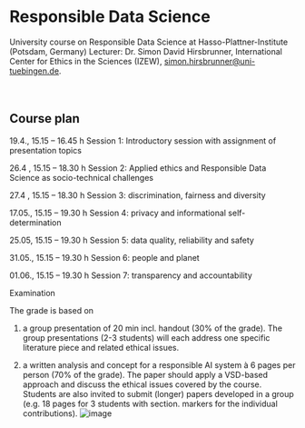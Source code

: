# Responsible Data Science
University course on Responsible Data Science at Hasso-Plattner-Institute (Potsdam, Germany)
Lecturer: Dr. Simon David Hirsbrunner, International Center for Ethics in the Sciences (IZEW), simon.hirsbrunner@uni-tuebingen.de.   
<br>
<br>

## Course plan

19.4., 15.15 – 16.45 h
Session 1: Introductory session with assignment of presentation topics 

26.4 , 15.15 – 18.30 h
Session 2: Applied ethics and Responsible Data Science as socio-technical challenges

27.4 , 15.15 – 18.30 h
Session 3: discrimination, fairness and diversity 

17.05., 15.15 – 19.30 h
Session 4: privacy and informational self-determination

25.05, 15.15 – 19.30 h
Session 5: data quality, reliability and safety 

31.05., 15.15 – 19.30 h
Session 6: people and planet

01.06., 15.15 – 19.30 h
Session 7: transparency and accountability


Examination

The grade is based on 

1. a group presentation of 20 min incl. handout (30% of the grade). The group presentations (2-3 students) will each address one specific literature piece and related ethical issues. 

2. a written analysis and concept for a responsible AI system à 6 pages per person (70% of the grade). The paper should apply a VSD-based approach and discuss the ethical issues covered by the course. Students are also invited to submit (longer) papers developed in a group (e.g. 18 pages for 3 students with section. markers for the individual contributions).
![image](https://user-images.githubusercontent.com/42031846/232029884-a0a0a7b1-bb17-4871-8f6a-6e5fec140cfc.png)
